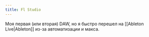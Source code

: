 ```yaml
---
title: Fl Studio
---
```


Моя первая (или вторая) DAW, но я быстро перешел на [[Ableton Live|Ableton]] из-за автоматизации и макса.